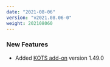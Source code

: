 ```yaml
---
date: "2021-08-06"
version: "v2021.08.06-0"
weight: 202108060
---
```


### <span class="label label-green">New Features</span>
- Added [KOTS add-on](/docs/add-ons/kots) version 1.49.0
